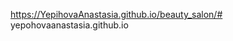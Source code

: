 https://YepihovaAnastasia.github.io/beauty_salon/#   y e p o h o v a a n a s t a s i a . g i t h u b . i o  
 